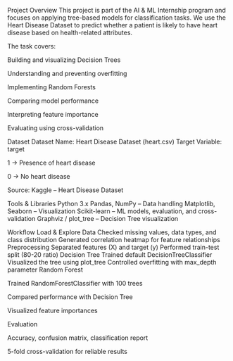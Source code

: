  Project Overview
This project is part of the AI & ML Internship program and focuses on applying tree-based models for classification tasks.
We use the Heart Disease Dataset to predict whether a patient is likely to have heart disease based on health-related attributes.

The task covers:

Building and visualizing Decision Trees

Understanding and preventing overfitting

Implementing Random Forests

Comparing model performance

Interpreting feature importance

Evaluating using cross-validation

Dataset
Dataset Name: Heart Disease Dataset (heart.csv)
Target Variable: target

1 → Presence of heart disease

0 → No heart disease

Source: Kaggle – Heart Disease Dataset

 Tools & Libraries
Python 3.x
Pandas, NumPy – Data handling
Matplotlib, Seaborn – Visualization
Scikit-learn – ML models, evaluation, and cross-validation
Graphviz / plot_tree – Decision Tree visualization

Workflow
Load & Explore Data
Checked missing values, data types, and class distribution
Generated correlation heatmap for feature relationships
Preprocessing
Separated features (X) and target (y)
Performed train-test split (80-20 ratio)
Decision Tree
Trained default DecisionTreeClassifier
Visualized the tree using plot_tree
Controlled overfitting with max_depth parameter
Random Forest

Trained RandomForestClassifier with 100 trees

Compared performance with Decision Tree

Visualized feature importances

Evaluation

Accuracy, confusion matrix, classification report

5-fold cross-validation for reliable results
